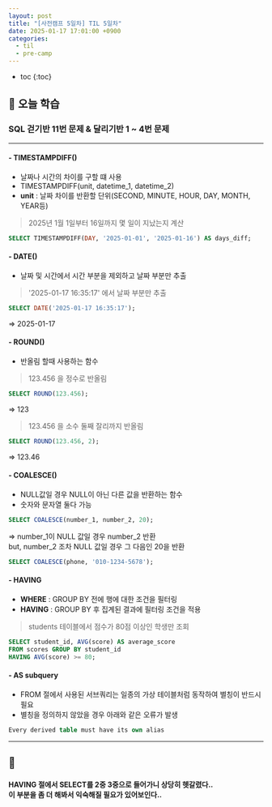 ```yaml
---
layout: post
title: "[사전캠프 5일차] TIL 5일차"
date: 2025-01-17 17:01:00 +0900
categories: 
  - til
  - pre-camp
---
```


* toc
{:toc}

## 📖 오늘 학습
### SQL 걷기반 11번 문제 & 달리기반 1 ~ 4번 문제

---

#### - TIMESTAMPDIFF()
- 날짜나 시간의 차이를 구할 떄 사용
- TIMESTAMPDIFF(unit, datetime_1, datetime_2)
- **unit** : 날짜 차이를 반환할 단위(SECOND, MINUTE, HOUR, DAY, MONTH, YEAR등)
> 2025년 1월 1일부터 16일까지 몇 일이 지났는지 계산
```sql
SELECT TIMESTAMPDIFF(DAY, '2025-01-01', '2025-01-16') AS days_diff;
```

#### - DATE()
- 날짜 및 시간에서 시간 부분을 제외하고 날짜 부분만 추출
> '2025-01-17 16:35:17' 에서 날짜 부분만 추출
```sql
SELECT DATE('2025-01-17 16:35:17');
```
=> 2025-01-17

#### - ROUND()
- 반올림 할때 사용하는 함수
> 123.456 을 정수로 반올림
```sql
SELECT ROUND(123.456);
```
=> 123
> 123.456 을 소수 둘째 잘리까지 반올림
```sql
SELECT ROUND(123.456, 2);
```
=> 123.46

#### - COALESCE()
- NULL값일 경우 NULL이 아닌 다른 값을 반환하는 함수
- 숫자와 문자열 둘다 가능
> 
```sql
SELECT COALESCE(number_1, number_2, 20);
```
=> number_1이 NULL 값일 경우 number_2 반환  
but, number_2 조차 NULL 값일 경우 그 다음인 20을 반환
```sql
SELECT COALESCE(phone, '010-1234-5678');
```

#### - HAVING
- **WHERE** : GROUP BY 전에 행에 대한 조건을 필터링
- **HAVING** : GROUP BY 후 집계된 결과에 필터링 조건을 적용
> students 테이블에서 점수가 80점 이상인 학생만 조회
```sql
SELECT student_id, AVG(score) AS average_score  
FROM scores GROUP BY student_id  
HAVING AVG(score) >= 80;
```

#### - AS subquery
- FROM 절에서 사용된 서브쿼리는 일종의 가상 테이블처럼 동작하여 별칭이 반드시 필요
- 별칭을 정의하지 않았을 경우 아래와 같은 오류가 발생
>
```sql
Every derived table must have its own alias
```

---

<h2> 💬 </h2>

<h4> HAVING 절에서 SELECT를 2중 3중으로 들어가니 상당히 헷갈렸다.. <br>
이 부분을 좀 더 해봐서 익숙해질 필요가 있어보인다.. </h4>
